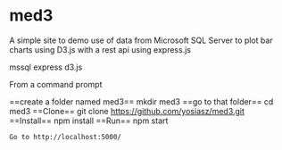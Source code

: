 # med3
A simple site to demo use of data from Microsoft SQL Server to plot
bar charts using D3.js with a rest api using express.js

mssql
express
d3.js

From a command prompt

==create a folder named med3==
    mkdir med3
==go to that folder==
    cd med3
==Clone==
    git clone https://github.com/yosiasz/med3.git	
==Install==	
    npm install
==Run==
    npm start
	
    Go to http://localhost:5000/